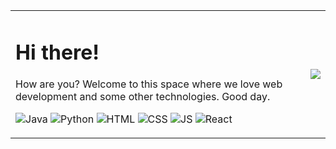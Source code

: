 <table>
<tr>
<td>

# Hi there!
How are you? Welcome to this space where we love web development and some other technologies. Good day.

![Java](https://img.shields.io/badge/Java-ED8B00?style=for-the-badge&logo=java&logoColor=white)
![Python](https://img.shields.io/badge/Python-3776AB?style=for-the-badge&logo=python&logoColor=white)
![HTML](https://img.shields.io/badge/HTML5-E34F26?style=for-the-badge&logo=html5&logoColor=white)
![CSS](https://img.shields.io/badge/CSS3-1572B6?style=for-the-badge&logo=css3&logoColor=white)
![JS](https://img.shields.io/badge/JavaScript-F7DF1E?style=for-the-badge&logo=javascript&logoColor=black)
![React](https://img.shields.io/badge/React-20232A?style=for-the-badge&logo=react&logoColor=61DAFB)

</td>
<td>
<img src="https://media.giphy.com/media/dRJOhSO5ywps9hZIZa/giphy.gif?cid=ecf05e47ui6u0ebg3ij0ng9qf6pnvki8cl13pi67w004icen&rid=giphy.gif&ct=g">
</td>
</tr>
</table>
